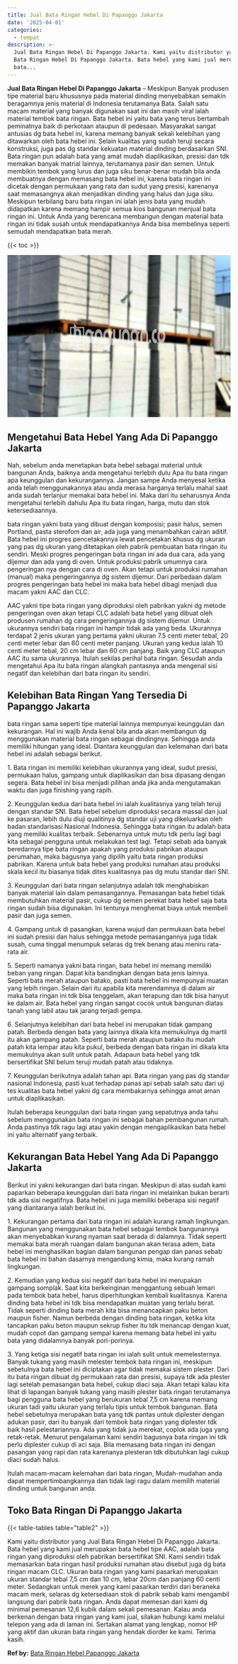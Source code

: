 ```yaml
---
title: Jual Bata Ringan Hebel Di Papanggo Jakarta
date: '2025-04-01'
categories:
  - tempat
description: >-
  Jual Bata Ringan Hebel Di Papanggo Jakarta. Kami yaitu distributor yang Jual
  Bata Ringan Hebel Di Papanggo Jakarta. Bata hebel yang kami jual merupakan
  bata...
---
```


**Jual Bata Ringan Hebel Di Papanggo Jakarta** – Meskipun Banyak produsen tipe material baru khususnya pada material dinding menyebabkan semakin beragamnya jenis material di Indonesia terutamanya Bata. Salah satu macam material yang banyak digunakan saat ini dan masih viral ialah material tembok bata ringan. Bata hebel ini yaitu bata yang terus bertambah peminatnya baik di perkotaan ataupun di pedesaan. Masyarakat sangat antusias dg bata hebel ini, karena memang banyak sekali kelebihan yang ditawarkan oleh bata hebel ini. Selain kualitas yang sudah teruji secara konstruksi, juga pas dg standar kekuatan material dinding berdasarkan SNI. Bata ringan pun adalah bata yang amat mudah diaplikasikan, presisi dan tdk memakan banyak matrial lainnya, terutamanya pasir dan semen. Untuk membikin tembok yang lurus dan juga siku benar-benar mudah bila anda membuatnya dengan memasang bata hebel ini, karena bata ringan ini dicetak dengan permukaan yang rata dan sudut yang presisi, karenanya saat memasangnya akan menjadikan dinding yang halus dan juga siku. Meskipun terbilang baru bata ringan ini ialah jenis bata yang mudah didapatkan karena memang hampir semua kios bangunan menjual bata ringan ini. Untuk Anda yang berencana membangun dengan material bata ringan ini tidak susah untuk mendapatkannya Anda bisa membelinya seperti semudah mendapatkan bata merah.

{{< toc >}}

![Jual Bata Ringan Hebel Di Papanggo Jakarta](/images/jual-hebel-murah-03.png)

## Mengetahui Bata Hebel Yang Ada Di Papanggo Jakarta

Nah, sebelum anda menetapkan bata hebel sebagai material untuk bangunan Anda, baiknya anda mengetahui terlebih dulu Apa itu bata ringan apa keunggulan dan kekurangannya. Jangan sampe Anda menyesal ketika anda telah menggunakannya atau anda merasa harganya terlalu mahal saat anda sudah terlanjur memakai bata hebel ini. Maka dari itu seharusnya Anda mengetahui terlebih dahulu Apa itu bata ringan, harga, mutu dan stok ketersediaannya.

bata ringan yakni bata yang dibuat dengan komposisi; pasir halus, semen Portland, pasta sterofom dan air, ada juga yang menambahkan cairan aditif. Bata hebel ini progres pencetakannya lewat pencetakan khusus dg ukuran yang pas dg ukuran yang ditetapkan oleh pabrik pembuatan bata ringan itu sendiri. Meski progres pengeringan bata ringan ini ada dua cara, ada yang dijemur dan ada yang di oven. Untuk produksi pabrik umumnya cara pengeringan nya dengan cara di oven. Akan tetapi untuk produksi rumahan (manual) maka pengeringannya dg sistem dijemur. Dari perbedaan dalam progres pengeringan bata hebel ini maka bata hebel dibagi menjadi dua macam yakni AAC dan CLC.

AAC yakni tipe bata ringan yang diproduksi oleh pabrikan yakni dg metode pengeringan oven akan tetapi CLC adalah bata hebel yang dibuat oleh produsen rumahan dg cara pengeringannya dg sistem dijemur. Untuk ukurannya sendiri bata ringan ini hampir tidak ada yang beda. Ukurannya terdapat 2 jenis ukuran yang pertama yakni ukuran 7.5 centi meter tebal, 20 centi meter lebar dan 60 centi meter panjang. Ukuran yang kedua ialah 10 centi meter tebal, 20 cm lebar dan 60 cm panjang. Baik yang CLC ataupun AAC itu sama ukurannya. Itulah sekilas perihal bata ringan. Sesudah anda mengetahui Apa itu bata ringan alangkah pantasnya anda mengenal sisi negatif dan kelebihan dari bata ringan itu sendiri.

## Kelebihan Bata Ringan Yang Tersedia Di Papanggo Jakarta

bata ringan sama seperti tipe material lainnya mempunyai keunggulan dan kekurangan. Hal ini wajib Anda kenal bila anda akan membangun dg menggunakan material bata ringan sebagai dindingnya. Sehingga anda memiliki hitungan yang ideal. Diantara keunggulan dan kelemahan dari bata hebel ini adalah sebagai berikut.

1\. Bata ringan ini memiliki kelebihan ukurannya yang ideal, sudut presisi, permukaan halus, gampang untuk diaplikasikan dan bisa dipasang dengan segera. Bata hebel ini bisa menjadi pilihan anda jika anda mengutamakan waktu dan juga finishing yang rapih.

2\. Keunggulan kedua dari bata hebel ini ialah kualitasnya yang telah teruji dengan standar SNI. Bata hebel sebelum diproduksi secara massal dan jual ke pasaran, lebih dulu diuji qualitinya dg standar uji yang dikeluarkan oleh badan standarisasi Nasional Indonesia. Sehingga bata ringan itu adalah bata yang memiliki kualitas terbaik. Sebenarnya untuk mutu tdk perlu lagi bagi kita sebagai pengguna untuk melakukan test lagi. Tetapi sebab ada banyak beredarnya tipe bata ringan apakah yang produksi pabrikan ataupun perumahan, maka bagusnya yang dipilih yaitu bata ringan produksi pabrikan. Karena untuk bata hebel yang produksi rumahan atau produksi skala kecil itu biasanya tidak dites kualitasnya pas dg mutu standar dari SNI.

3\. Keunggulan dari bata ringan selanjutnya adalah tdk menghabiskan banyak material lain dalam pemasangannya. Pemasangan bata hebel tidak membutuhkan material pasir, cukup dg semen perekat bata hebel saja bata ringan sudah bisa digunakan. Ini tentunya menghemat biaya untuk membeli pasir dan juga semen.

4\. Gampang untuk di pasangkan, karena wujud dan permukaan bata hebel ini sudah presisi dan halus sehingga metode pemasangannya juga tidak susah, cuma tinggal menumpuk selaras dg trek benang atau meniru rata-rata air.

5\. Seperti namanya yakni bata ringan, bata hebel ini memang memiliki beban yang ringan. Dapat kita bandingkan dengan bata jenis lainnya. Seperti bata merah ataupun batako, pasti bata hebel ini mempunyai muatan yang lebih ringan. Selain dari itu apabila kita merendamnya di dalam air maka bata ringan ini tdk bisa tenggelam, akan terapung dan tdk bisa hanyut ke dalam air. Bata hebel yang ringan sangat cocok untuk bangunan diatas tanah yang labil atau tak jarang terjadi gempa.

6\. Selanjutnya kelebihan dari bata hebel ini merupakan tidak gampang patah. Berbeda dengan bata yang lainnya dikala kita memukulnya dg martil itu akan gampang patah. Seperti bata merah ataupun batako itu mudah patah kita lempar atau kita pukul, berbeda dengan bata ringan ini dikala kita memukulnya akan sulit untuk patah. Adapaun bata hebel yang tdk bersertifikat SNI belum teruji mudah patah atau tidaknya.

7\. Keunggulan berikutnya adalah tahan api. Bata ringan yang pas dg standar nasional Indonesia, pasti kuat terhadap panas api sebab salah satu dari uji tes kualitas bata hebel yakni dg cara membakarnya sehingga amat aman untuk diaplikasikan.

Itulah beberapa keunggulan dari bata ringan yang sepatutnya anda tahu sebelum menggunakan bata ringan ini sebagai bahan pembangunan rumah. Anda pastinya tdk ragu lagi atau yakin dengan mengaplikasikan bata hebel ini yaitu alternatif yang terbaik.

## Kekurangan Bata Hebel Yang Ada Di Papanggo Jakarta

Berikut ini yakni kekurangan dari bata ringan. Meskipun di atas sudah kami paparkan beberapa keunggulan dari bata ringan ini melainkan bukan berarti tdk ada sisi negatifnya. Bata hebel ini juga memiliki beberapa sisi negatif yang diantaranya ialah berikut ini.

1\. Kekurangan pertama dari bata ringan ini adalah kurang ramah lingkungan. Bangunan yang menggunakan bata hebel sebagai tembok bangunannya akan menyebabkan kurang nyaman saat berada di dalamnya. Tidak seperti memakai bata merah ruangan dalam bangunan akan terasa adem, bata hebel ini menghasilkan bagian dalam bangunan pengap dan panas sebab bata hebel ini bahan dasarnya mengandung kimia, maka kurang ramah lingkungan.

2\. Kemudian yang kedua sisi negatif dari bata hebel ini merupakan gampang somplak. Saat kita berkeinginan menggantung sebuah lemari pada tembok bata hebel, harus diperhitungkan kembali kualitasnya. Karena dinding bata hebel ini tdk bisa mendapatkan muatan yang terlalu berat. Tidak seperti dinding bata merah kita bisa menancapkan paku beton maupun fisher. Namun berbeda dengan dinding bata ringan, ketika kita tancapkan paku beton maupun sekrup fisher itu tdk menancap dengan kuat, mudah copot dan gampang sempal karena memang bata hebel ini yaitu bata yang didalamnya banyak pori-porinya.

3\. Yang ketiga sisi negatif bata ringan ini ialah sulit untuk memelesternya. Banyak tukang yang masih melester tembok bata ringan ini, meskipun sebetulnya bata hebel ini diciptakan agar tidak memakai sistem plester. Dari itu bata ringan dibuat dg permukaan rata dan presisi, supaya tdk ada plester lagi setelah pemasangan bata hebel, cukup diaci saja. Akan tetapi kalau kita lihat di lapangan banyak tukang yang masih plester bata ringan terutamanya bagi pengguna bata hebel yang berukuran tebal 7,5 cm karena memang ukuran tadi yaitu ukuran yang terlalu tipis untuk tembok bangunan. Bata hebel sebetulnya merupakan bata yang tdk pantas untuk diplester dengan adukan pasir, dari itu banyak dari tembok bata ringan yang diplester tdk baik hasil pelestariannya. Ada yang tidak jua merekat, coplok ada juga yang retak-retak. Menurut pengalaman kami sendiri bagusnya bata ringan ini tdk perlu diplester cukup di aci saja. Bila memasang bata ringan ini dengan pasangan yang rapi dan rata karenanya plesteran tdk dibutuhkan lagi cukup diaci sudah halus.

Itulah macam-macam kelemahan dari bata ringan, Mudah-mudahan anda dapat mempertimbangkannya dan tidak lagi ragu dalam memilih material dinding untuk bangunan anda.

## Toko Bata Ringan Di Papanggo Jakarta

{{< table-tables table="table2" >}}

Kami yaitu distributor yang Jual Bata Ringan Hebel Di Papanggo Jakarta. Bata hebel yang kami jual merupakan bata hebel tipe AAC, adalah bata ringan yang diproduksi oleh pabrikan bersertifikat SNI. Kami sendiri tidak memasarkan bata ringan hasil produksi rumahan atau disebut juga dg bata ringan macam CLC. Ukuran bata ringan yang kami pasarkan merupakan ukuran standar tebal 7,5 cm dan 10 cm, lebar 20cm dan panjang 60 centi meter. Sedangkan untuk merek yang kami pasarkan terdiri dari beraneka macam merk, selaras dg ketersediaan stok di pabrik sebab kami mengambil langsung dari pabrik bata ringan. Anda dapat memesan dari kami dg minimal pemesanan 12,6 kubik dalam sekali pemesanan. Kalau anda berkenan dengan bata ringan yang kami jual, silakan hubungi kami melalui telepon yang ada di laman ini. Sertakan alamat yang lengkap, nomor HP yang aktif dan ukuran bata ringan yang hendak diorder ke kami. Terima kasih.

**Ref by:** [Bata Ringan Hebel Papanggo Jakarta](https://id.wikipedia.org/wiki/Bata)
